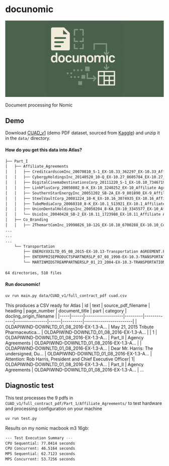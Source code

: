 # docunomic

![docunomic](public/docunomic.png)

Document processing for Nomic

## Demo

Download [CUAD_v1](https://pub-2f787ac515f74bafa6b547f8bcd01f11.r2.dev) (demo PDF dataset, sourced from [Kaggle](https://www.kaggle.com/datasets/konradb/atticus-open-contract-dataset-aok-beta))  and unzip it in the `data/` directory.

#### How do you get this data into Atlas?

```bash
├── Part_I
│   ├── Affiliate_Agreements
│   │   ├── CreditcardscomInc_20070810_S-1_EX-10.33_362297_EX-10.33_Affiliate Agreement.pdf
│   │   ├── CybergyHoldingsInc_20140520_10-Q_EX-10.27_8605784_EX-10.27_Affiliate Agreement.pdf
│   │   ├── DigitalCinemaDestinationsCorp_20111220_S-1_EX-10.10_7346719_EX-10.10_Affiliate Agreement.pdf
│   │   ├── LinkPlusCorp_20050802_8-K_EX-10_3240252_EX-10_Affiliate Agreement.pdf
│   │   ├── SouthernStarEnergyInc_20051202_SB-2A_EX-9_801890_EX-9_Affiliate Agreement.pdf
│   │   ├── SteelVaultCorp_20081224_10-K_EX-10.16_3074935_EX-10.16_Affiliate Agreement.pdf
│   │   ├── TubeMediaCorp_20060310_8-K_EX-10.1_513921_EX-10.1_Affiliate Agreement.pdf
│   │   ├── UnionDentalHoldingsInc_20050204_8-KA_EX-10_3345577_EX-10_Affiliate Agreement.pdf
│   │   └── UsioInc_20040428_SB-2_EX-10.11_1723988_EX-10.11_Affiliate Agreement 2.pdf
│   ├── Co_Branding
│   │   ├── 2ThemartComInc_19990826_10-12G_EX-10.10_6700288_EX-10.10_Co-Branding 
...
...
...
    └── Transportation
        ├── ENERGYXXILTD_05_08_2015-EX-10.13-Transportation AGREEMENT.PDF
        ├── ENTERPRISEPRODUCTSPARTNERSLP_07_08_1998-EX-10.3-TRANSPORTATION CONTRACT.PDF
        └── MARTINMIDSTREAMPARTNERSLP_01_23_2004-EX-10.3-TRANSPORTATION SERVICES AGREEMENT.PDF

64 directories, 510 files
```

#### Run docunomic!
```bash
uv run main.py data/CUAD_v1/full_contract_pdf cuad.csv
```

This produces a CSV ready for Atlas
| id | text | source_pdf_filename | heading | page_number | document_title | part | category | docling_origin_filename |
|-----|------|-------------------|---------|-------------|----------------|------|----------|------------------------|
| OLDAPIWIND-DOWNLTD_01_08_2016-EX-1.3-A... | May 21, 2015 Tribute Pharmaceutica... | OLDAPIWIND-DOWNLTD_01_08_2016-EX-1.3-A... | | 1 | OLDAPIWIND-DOWNLTD_01_08_2016-EX-1.3-A... | Part_II | Agency Agreements | OLDAPIWIND-DOWNLTD_01_08_2016-EX-1.3-A... |
| OLDAPIWIND-DOWNLTD_01_08_2016-EX-1.3-A... | Dear Mr. Harris: The undersigned, Du... | OLDAPIWIND-DOWNLTD_01_08_2016-EX-1.3-A... | Attention: Rob Harris, President and Chief Executive Officer| 1| OLDAPIWIND-DOWNLTD_01_08_2016-EX-1.3-A... | Part_II | Agency Agreements | OLDAPIWIND-DOWNLTD_01_08_2016-EX-1.3-A... |
...
## Diagnostic test

This test processes the 9 pdfs in `CUAD_v1/full_contract_pdf/Part_1/Affiliate_Agreements/` to test hardware and processing configuration on your machine

```bash
uv run test.py
```

Results on my nomic macbook m3 16gb:

```bash
--- Test Execution Summary ---
CPU Sequential: 77.0414 seconds
CPU Concurrent: 46.5164 seconds
MPS Sequential: 62.7123 seconds
MPS Concurrent: 53.7256 seconds
```